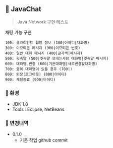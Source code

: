 ## 📁 JavaChat
> Java Network 구현 테스트  

채팅 기능 구현

	100: 클라이언트 입장 정보 (100|아이디|대화명)
	300: 이모티콘 메시지 (300|이모티콘 번호)
	400: 일반 대화 메시지 (400|글자색|메시지)
	500: 귓속말 (500|귓속말 보내는사람 대화명|귓속말 메시지)
	600: 대화명 변경 (600|기본대화명|새로변경할대화명)
	700: 중복 대화명이 있을 경우 (700|)
	800: 퇴장(로그아웃) (800|아이디)
	900: 채팅종료 (900|아이디)
    
  

### 📑 환경
- JDK 1.8
- Tools : Eclipse, NetBeans

### 📑 변경내역
- 0.1.0
  - 기존 작업 github commit

